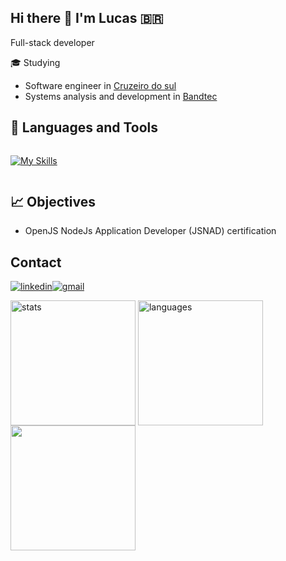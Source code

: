 ## Hi there 👋 I'm Lucas 🇧🇷

Full-stack developer

 🎓 Studying 
  * Software engineer in [Cruzeiro do sul](https://www.cruzeirodosul.edu.br/)
  * Systems analysis and development in [Bandtec](http://www.digitalschool.com.br/)

<!-- [<img src="https://raw.githubusercontent.com/devicons/devicon/master/icons/typescript/typescript-original.svg" alt="Typescript" height="30" style="vertical-align:top; margin:4px; border-radius:5px;"/>](https://www.typescriptlang.org "Typescript docs") -->

## 🧰 Languages and Tools
<div style="display:flex;align-items:center;gap:4px">

 [![My Skills](https://skillicons.dev/icons?i=ts,javascript,adonis,nest,express,nodejs,prisma,react,nextjs,styledcomponensdocker,nginx,mongodb,postgres,mysql,redis,go,java,kotlin,spring,rabbitmq,git,linux,gcp,azure,aws,heroku,vercel,grafana,prometheus)](https://skillicons.dev)
</div> 


## 📈 Objectives

* OpenJS NodeJs Application Developer (JSNAD) certification
## Contact

[![linkedin](https://img.shields.io/badge/linkedin-%230077B5.svg?&style=for-the-badge&logo=linkedin&logoColor=white)](https://www.linkedin.com/in/lucas-feitosa-bb39b2119/ "linkedin")[![gmail](https://img.shields.io/badge/Gmail-D14836?style=for-the-badge&logo=gmail&logoColor=white)](mailto:lukasalves271@gmail.com?subject=contato "send mail")


<img align="center" style="height: 200px;" src="https://github-readme-stats.vercel.app/api?username=lucasti79&show_icons=true&locale=en&count_private=true&include_all_commits=true&hide=issues" alt="stats" title="stats"/>
<img align="center" style="height: 200" src="https://github-readme-stats.vercel.app/api/top-langs/?username=LucasTI79&layout=compact&langs_count=8&hide=css,html" alt="languages" title="languages"/>
<img style="height: 200px;" src="https://wakatime.com/share/@8ed467fd-eddb-4dd6-9f5d-a56264ee9c9c/c82fc734-865c-45c9-af89-4998aaf79b2f.svg" />



